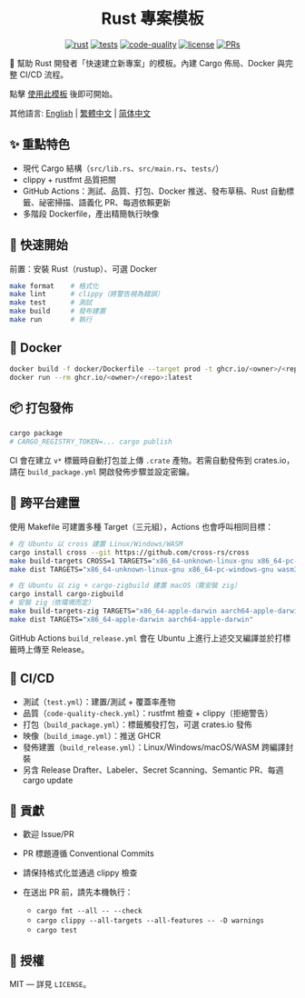<center>

# Rust 專案模板

[![rust](https://img.shields.io/badge/Rust-stable-orange?logo=rust&logoColor=white)](https://www.rust-lang.org/)
[![tests](https://github.com/Mai0313/rust_template/actions/workflows/test.yml/badge.svg)](https://github.com/Mai0313/rust_template/actions/workflows/test.yml)
[![code-quality](https://github.com/Mai0313/rust_template/actions/workflows/code-quality-check.yml/badge.svg)](https://github.com/Mai0313/rust_template/actions/workflows/code-quality-check.yml)
[![license](https://img.shields.io/badge/License-MIT-green.svg?labelColor=gray)](https://github.com/Mai0313/rust_template/tree/master?tab=License-1-ov-file)
[![PRs](https://img.shields.io/badge/PRs-welcome-brightgreen.svg)](https://github.com/Mai0313/rust_template/pulls)

</center>

🚀 幫助 Rust 開發者「快速建立新專案」的模板。內建 Cargo 佈局、Docker 與完整 CI/CD 流程。

點擊 [使用此模板](https://github.com/Mai0313/rust_template/generate) 後即可開始。

其他語言: [English](README.md) | [繁體中文](README.zh-TW.md) | [简体中文](README.zh-CN.md)

## ✨ 重點特色

- 現代 Cargo 結構（`src/lib.rs`、`src/main.rs`、`tests/`）
- clippy + rustfmt 品質把關
- GitHub Actions：測試、品質、打包、Docker 推送、發布草稿、Rust 自動標籤、祕密掃描、語義化 PR、每週依賴更新
- 多階段 Dockerfile，產出精簡執行映像

## 🚀 快速開始

前置：安裝 Rust（rustup）、可選 Docker

```bash
make format    # 格式化
make lint      # clippy（將警告視為錯誤）
make test      # 測試
make build     # 發布建置
make run       # 執行
```

## 🐳 Docker

```bash
docker build -f docker/Dockerfile --target prod -t ghcr.io/<owner>/<repo>:latest .
docker run --rm ghcr.io/<owner>/<repo>:latest
```

## 📦 打包發佈

```bash
cargo package
# CARGO_REGISTRY_TOKEN=... cargo publish
```

CI 會在建立 `v*` 標籤時自動打包並上傳 `.crate` 產物。若需自動發佈到 crates.io，請在 `build_package.yml` 開啟發佈步驟並設定密鑰。

## 🧩 跨平台建置

使用 Makefile 可建置多種 Target（三元組），Actions 也會呼叫相同目標：

```bash
# 在 Ubuntu 以 cross 建置 Linux/Windows/WASM
cargo install cross --git https://github.com/cross-rs/cross
make build-targets CROSS=1 TARGETS="x86_64-unknown-linux-gnu x86_64-pc-windows-gnu wasm32-wasi"
make dist TARGETS="x86_64-unknown-linux-gnu x86_64-pc-windows-gnu wasm32-wasi"

# 在 Ubuntu 以 zig + cargo-zigbuild 建置 macOS（需安裝 zig）
cargo install cargo-zigbuild
# 安裝 zig（依環境而定）
make build-targets-zig TARGETS="x86_64-apple-darwin aarch64-apple-darwin"
make dist TARGETS="x86_64-apple-darwin aarch64-apple-darwin"
```

GitHub Actions `build_release.yml` 會在 Ubuntu 上進行上述交叉編譯並於打標籤時上傳至 Release。

## 🔁 CI/CD

- 測試（`test.yml`）：建置/測試 + 覆蓋率產物
- 品質（`code-quality-check.yml`）：rustfmt 檢查 + clippy（拒絕警告）
- 打包（`build_package.yml`）：標籤觸發打包，可選 crates.io 發佈
- 映像（`build_image.yml`）：推送 GHCR
- 發佈建置（`build_release.yml`）：Linux/Windows/macOS/WASM 跨編譯封裝
- 另含 Release Drafter、Labeler、Secret Scanning、Semantic PR、每週 cargo update

## 🤝 貢獻

- 歡迎 Issue/PR
- PR 標題遵循 Conventional Commits
- 請保持格式化並通過 clippy 檢查

- 在送出 PR 前，請先本機執行：
  - `cargo fmt --all -- --check`
  - `cargo clippy --all-targets --all-features -- -D warnings`
  - `cargo test`

## 📄 授權

MIT — 詳見 `LICENSE`。


